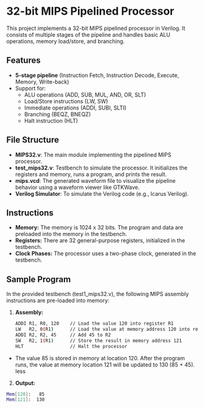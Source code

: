 # 32-bit MIPS Pipelined Processor

This project implements a 32-bit MIPS pipelined processor in Verilog. It consists of multiple stages of the pipeline and handles basic ALU operations, memory load/store, and branching.

## Features
- **5-stage pipeline** (Instruction Fetch, Instruction Decode, Execute, Memory, Write-back)
- Support for:
  - ALU operations (ADD, SUB, MUL, AND, OR, SLT)
  - Load/Store instructions (LW, SW)
  - Immediate operations (ADDI, SUBI, SLTI)
  - Branching (BEQZ, BNEQZ)
  - Halt instruction (HLT)

## File Structure
- **MIPS32.v**: The main module implementing the pipelined MIPS processor.
- **test_mips32.v**: Testbench to simulate the processor. It initializes the registers and memory, runs a program, and prints the result.
- **mips.vcd**: The generated waveform file to visualize the pipeline behavior using a waveform viewer like GTKWave.
- **Verilog Simulator**: To simulate the Verilog code (e.g., Icarus Verilog).

## Instructions
- **Memory:** The memory is 1024 x 32 bits. The program and data are preloaded into the memory in the testbench.
- **Registers:** There are 32 general-purpose registers, initialized in the testbench.
- **Clock Phases:** The processor uses a two-phase clock, generated in the testbench.
  
## Sample Program
In the provided testbench (test1_mips32.v), the following MIPS assembly instructions are pre-loaded into memory:
1. **Assembly:**
   ```bash
   ADDI R1, R0, 120    // Load the value 120 into register R1
   LW   R2, 0(R1)      // Load the value at memory address 120 into register R2
   ADDI R2, R2, 45     // Add 45 to R2
   SW   R2, 1(R1)      // Store the result in memory address 121
   HLT                 // Halt the processor

- The value 85 is stored in memory at location 120. After the program runs, the value at memory location 121 will be updated to 130 (85 + 45).
less
2. **Output:**
  ```bash
  Mem[120]:   85
  Mem[121]:  130

